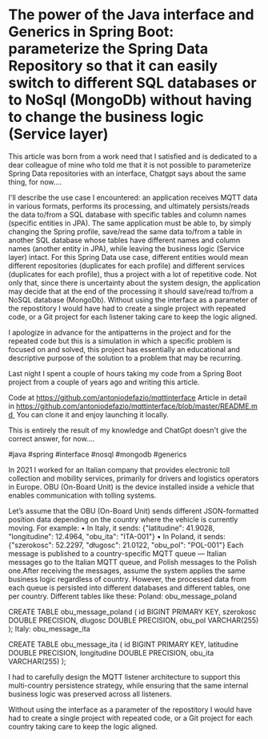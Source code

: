 # **The power of the Java interface and Generics in Spring Boot: parameterize the Spring Data Repository so that it can easily switch to different SQL databases or to NoSql (MongoDb) without having to change the business logic (Service layer)**

This article was born from a work need that I satisfied and is dedicated to a dear colleague of mine who told me that it is not possible to parameterize Spring Data repositories with an interface, Chatgpt says about the same thing, for now....


I'll describe the use case I encountered: an application receives MQTT data in various formats, performs its processing, and ultimately persists/reads the data to/from a SQL database with specific tables and column names (specific entities in JPA). The same application must be able to, by simply changing the Spring profile, save/read the same data to/from a table in another SQL database whose tables have different names and column names (another entity in JPA), while leaving the business logic (Service layer) intact. For this Spring Data use case, different entities would mean different repositories (duplicates for each profile) and different services (duplicates for each profile), thus a project with a lot of repetitive code. Not only that, since there is uncertainty about the system design, the application may decide that at the end of the processing it should save/read to/from a NoSQL database (MongoDb). Without using the interface as a parameter of the repostitory I would have had to create a single project with repeated code, or a Git project for each listener taking care to keep the logic aligned.


I apologize in advance for the antipatterns in the project and for the repeated code but this is a simulation in which a specific problem is focused on and solved, this project has essentially an educational and descriptive purpose of the solution to a problem that may be recurring.

Last night I spent a couple of hours taking my code from a Spring Boot project from a couple of years ago and writing this article.

Code at https://github.com/antoniodefazio/mqttinterface
Article in detail in https://github.com/antoniodefazio/mqttinterface/blob/master/README.md 
You can clone it and enjoy launching it locally.

This is entirely the result of my knowledge and ChatGpt doesn't give the correct answer, for now….

#java #spring #interface #nosql #mongodb #generics 

In 2021 I worked for an Italian company that provides electronic toll collection and mobility services, primarily for drivers and logistics operators in Europe. OBU (On-Board Unit) is the device installed inside a vehicle that enables communication with tolling systems. 

Let’s assume that the OBU (On-Board Unit) sends different JSON-formatted position data depending on the country where the vehicle is currently moving.
For example:
    • In Italy, it sends:
{"latitudine": 41.9028, "longitudine": 12.4964, "obu_ita": "ITA-001"}
    • In Poland, it sends:
{"szerokosc": 52.2297, "długosc": 21.0122, "obu_pol": "POL-001"}
Each message is published to a country-specific MQTT queue — Italian messages go to the Italian MQTT queue, and Polish messages to the Polish one.After receiving the messages, assume the system applies the same business logic regardless of country. However, the processed data from each queue is persisted into different databases and different tables, one per country. Different tables like these:
Poland: obu_message_poland

CREATE TABLE obu_message_poland (
    id BIGINT PRIMARY KEY,
    szerokosc DOUBLE PRECISION,
    dlugosc DOUBLE PRECISION,
    obu_pol VARCHAR(255)
);
Italy: obu_message_ita

CREATE TABLE obu_message_ita (
    id BIGINT PRIMARY KEY,
    latitudine DOUBLE PRECISION,
    longitudine DOUBLE PRECISION,
    obu_ita VARCHAR(255)
);

I had to carefully design the MQTT listener architecture to support this multi-country persistence strategy, while ensuring that the same internal business logic was preserved across all listeners. 

Without using the interface as a parameter of the repostitory I would have had to create a single project with repeated code, or a Git project for each country taking care to keep the logic aligned.


